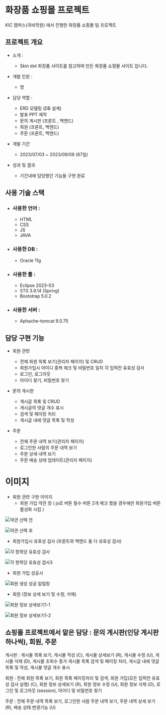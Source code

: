 # 화장품 쇼핑몰 프로젝트
KIC 캠퍼스(국비학원) 에서 진행한 화장품 쇼핑몰 팀 프로젝트

## 프로젝트 개요
* 소개 :
  * Skin dot 화장품 사이트를 참고하여 만든 화장품 쇼핑몰 사이트 입니다.

* 개발 인원 :
  *  명

* 담당 역할 :
  * ERD 모델링 (DB 설계)
  * 발표 PPT 제작
  * 문의 게시판 (프론트 , 백엔드)
  * 회원 (프론트, 백엔드)
  * 주문 (프론트, 백엔드)

* 개발 기간
  * 2023/07/03 ~ 2023/09/08 (67일)

* 성과 및 결과
  * 기간내에 담당했던 기능들 구현 완료


## 사용 기술 스택
* ### 사용한 언어 :
  * HTML
  * CSS
  * JS
  * JAVA
    
* ### 사용한 DB : 
  * Oracle 11g
   
* ### 사용한 툴 : 
  * Eclipse 2023-03
  * STS 3.9.14 (Spring)
  * Bootstrap 5.0.2
    
* ### 사용한 서버 :
  * Aphache-tomcat 9.0.75


## 담당 구현 기능
* 회원 관련
  * 전체 회원 목록 보기(관리자 페이지) 및 CRUD
  * 회원가입시 아이디 중복 체크 및 비밀번호 일치 각 입력칸 유효성 검사
  * 로그인, 로그아웃
  * 아이디 찾기, 비밀번호 찾기

* 문의 게시판
  * 게시글 목록 및 CRUD
  * 게시글의 댓글 개수 표시
  * 검색 및 페이징 처리
  * 게시글 내에 댓글 목록 및 작성

* 주문
  * 전체 주문 내역 보기(관리자 페이지)
  * 로그인한 사람의 주문 내역 보기
  * 주문 상세 내역 보기
  * 주문 배송 상태 업데이트(관리자 페이지)
 
# 이미지
* 회원 관련 구현 이미지
  * 회원 가입 약관 창 ( js로 버튼 필수 버튼 2개 체크 했을 경우에만 회원가입 버튼 활성화 시킴 )
    
![약관 선택 전](https://github.com/Scar1etHan/webmake/assets/137043086/c36c36e8-f380-47b6-bacc-a620c813d4ab)

![약관 선택 후](https://github.com/Scar1etHan/webmake/assets/137043086/e5d59a34-9986-4d0a-a706-b58a1243577a)

  * 회원가입시 유효성 검사 (프론트와 백엔드 둘 다 유효성 검사)
  
![각 항목당 유효성 검사](https://github.com/Scar1etHan/webmake/assets/137043086/064703c0-587a-4539-a18c-a823583c14c2)

![각 항목당 유효성 검사3](https://github.com/Scar1etHan/webmake/assets/137043086/9f5f51c5-1e9b-4884-8efa-3b0a43841bb7)

  * 회원 가입 성공시

![회원 생성 성공 알림창](https://github.com/Scar1etHan/webmake/assets/137043086/8a5972f6-a579-493e-a0da-c4125c5a29b2)

  * 회원 (정보 상세 보기 및 수정, 삭제)

![회원 정보 상세보기1-1](https://github.com/Scar1etHan/webmake/assets/137043086/f585109c-291a-480e-a689-a65a611cf010)

![회원 정보 상세보기1-2](https://github.com/Scar1etHan/webmake/assets/137043086/72cadfac-9bc5-4d80-9512-0436ff853dce)







 

## 쇼핑몰 프로젝트에서 맡은 담당 : 문의 게시판(인당 게시판 하나씩), 회원, 주문

게시판 : 게시물 목록 보기, 게시물 작성 (C), 게시물 상세보기 (R), 게시물 수정 (U), 게시물 삭제 (D), 게시물 조회수 증가 
        게시물 목록 검색 및 페이징 처리, 게시글 내에 댓글 목록 및 작성, 게시물 댓글 개수 표시

회원 : 전체 회원 목록 보기, 회원 목록 페이징처리 및 검색, 회원 가입(모든 입력칸 유효성 검사 실행) (C), 회원 정보 상세보기 (R), 회원 정보 수정 (U), 회원 정보 삭제 (D), 로그인 및 로그아웃 (session), 아이디 및 비밀번호 찾기

주문 : 전체 주문 내역 목록 보기, 로그인한 사람 주문 내역 보기, 주문 내역 상세 보기 (R), 배송 상태 변경기능 (U)
